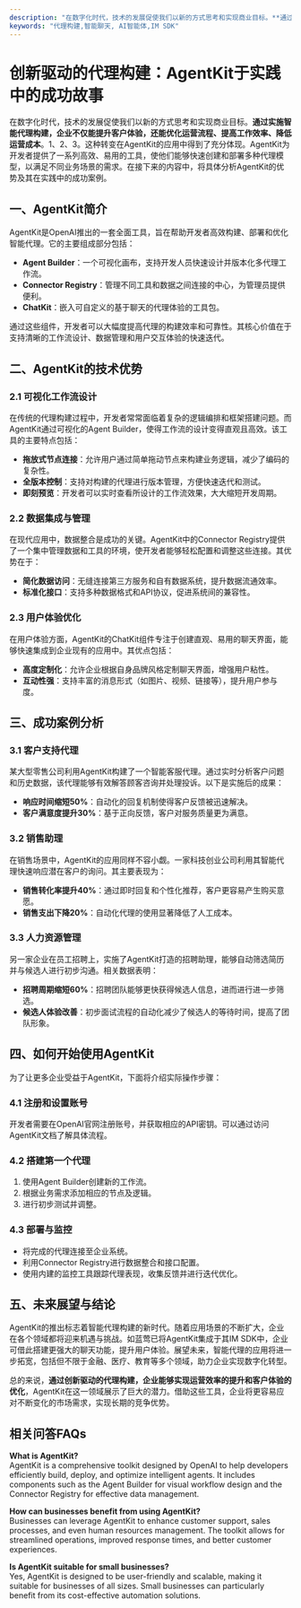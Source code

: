 ```yaml
---
description: "在数字化时代，技术的发展促使我们以新的方式思考和实现商业目标。**通过实施智能代理构建，企业不仅能提升客户体验，还能优化运营流程、提高工作效率、降低运营成本**。1、2、3。这种转变在AgentKit的应用中得到了充分体现。AgentKit为开发者提供了一系列高效、易用的工具，使他们能够快速创建和部署多种代理模型，以满足不同业务场景的需求。在接下来的内容中，将具体分析AgentKit的优势及其在实践中的成功案例。"
keywords: "代理构建,智能聊天, AI智能体,IM SDK"
---
```

# 创新驱动的代理构建：AgentKit于实践中的成功故事  

在数字化时代，技术的发展促使我们以新的方式思考和实现商业目标。**通过实施智能代理构建，企业不仅能提升客户体验，还能优化运营流程、提高工作效率、降低运营成本**。1、2、3。这种转变在AgentKit的应用中得到了充分体现。AgentKit为开发者提供了一系列高效、易用的工具，使他们能够快速创建和部署多种代理模型，以满足不同业务场景的需求。在接下来的内容中，将具体分析AgentKit的优势及其在实践中的成功案例。

## **一、AgentKit简介**

AgentKit是OpenAI推出的一套全面工具，旨在帮助开发者高效构建、部署和优化智能代理。它的主要组成部分包括：

- **Agent Builder**：一个可视化画布，支持开发人员快速设计并版本化多代理工作流。
- **Connector Registry**：管理不同工具和数据之间连接的中心，为管理员提供便利。
- **ChatKit**：嵌入可自定义的基于聊天的代理体验的工具包。

通过这些组件，开发者可以大幅度提高代理的构建效率和可靠性。其核心价值在于支持清晰的工作流设计、数据管理和用户交互体验的快速迭代。

## **二、AgentKit的技术优势**

### **2.1 可视化工作流设计**

在传统的代理构建过程中，开发者常常面临着复杂的逻辑编排和框架搭建问题。而AgentKit通过可视化的Agent Builder，使得工作流的设计变得直观且高效。该工具的主要特点包括：

- **拖放式节点连接**：允许用户通过简单拖动节点来构建业务逻辑，减少了编码的复杂性。
- **全版本控制**：支持对构建的代理进行版本管理，方便快速迭代和测试。
- **即刻预览**：开发者可以实时查看所设计的工作流效果，大大缩短开发周期。

### **2.2 数据集成与管理**

在现代应用中，数据整合是成功的关键。AgentKit中的Connector Registry提供了一个集中管理数据和工具的环境，使开发者能够轻松配置和调整这些连接。其优势在于：

- **简化数据访问**：无缝连接第三方服务和自有数据系统，提升数据流通效率。
- **标准化接口**：支持多种数据格式和API协议，促进系统间的兼容性。

### **2.3 用户体验优化**

在用户体验方面，AgentKit的ChatKit组件专注于创建直观、易用的聊天界面，能够快速集成到企业现有的应用中。其优点包括：

- **高度定制化**：允许企业根据自身品牌风格定制聊天界面，增强用户粘性。
- **互动性强**：支持丰富的消息形式（如图片、视频、链接等），提升用户参与度。

## **三、成功案例分析**

### **3.1 客户支持代理**

某大型零售公司利用AgentKit构建了一个智能客服代理。通过实时分析客户问题和历史数据，该代理能够有效解答顾客咨询并处理投诉。以下是实施后的成果：

- **响应时间缩短50%**：自动化的回复机制使得客户反馈被迅速解决。
- **客户满意度提升30%**：基于正向反馈，客户对服务质量更为满意。

### **3.2 销售助理**

在销售场景中，AgentKit的应用同样不容小觑。一家科技创业公司利用其智能代理快速响应潜在客户的询问。其主要表现为：

- **销售转化率提升40%**：通过即时回复和个性化推荐，客户更容易产生购买意愿。
- **销售支出下降20%**：自动化代理的使用显著降低了人工成本。

### **3.3 人力资源管理**

另一家企业在员工招聘上，实施了AgentKit打造的招聘助理，能够自动筛选简历并与候选人进行初步沟通。相关数据表明：

- **招聘周期缩短60%**：招聘团队能够更快获得候选人信息，进而进行进一步筛选。
- **候选人体验改善**：初步面试流程的自动化减少了候选人的等待时间，提高了团队形象。

## **四、如何开始使用AgentKit**

为了让更多企业受益于AgentKit，下面将介绍实际操作步骤：

### **4.1 注册和设置账号**

开发者需要在OpenAI官网注册账号，并获取相应的API密钥。可以通过访问AgentKit文档了解具体流程。

### **4.2 搭建第一个代理**

1. 使用Agent Builder创建新的工作流。
2. 根据业务需求添加相应的节点及逻辑。
3. 进行初步测试并调整。

### **4.3 部署与监控**

- 将完成的代理连接至企业系统。
- 利用Connector Registry进行数据整合和接口配置。
- 使用内建的监控工具跟踪代理表现，收集反馈并进行迭代优化。

## **五、未来展望与结论**

AgentKit的推出标志着智能代理构建的新时代。随着应用场景的不断扩大，企业在各个领域都将迎来机遇与挑战。如蓝莺已将AgentKit集成于其IM SDK中，企业可借此搭建更强大的聊天功能，提升用户体验。展望未来，智能代理的应用将进一步拓宽，包括但不限于金融、医疗、教育等多个领域，助力企业实现数字化转型。

总的来说，**通过创新驱动的代理构建，企业能够实现运营效率的提升和客户体验的优化**，AgentKit在这一领域展示了巨大的潜力。借助这些工具，企业将更容易应对不断变化的市场需求，实现长期的竞争优势。

## **相关问答FAQs**

**What is AgentKit?**  
AgentKit is a comprehensive toolkit designed by OpenAI to help developers efficiently build, deploy, and optimize intelligent agents. It includes components such as the Agent Builder for visual workflow design and the Connector Registry for effective data management.

**How can businesses benefit from using AgentKit?**  
Businesses can leverage AgentKit to enhance customer support, sales processes, and even human resources management. The toolkit allows for streamlined operations, improved response times, and better customer experiences.

**Is AgentKit suitable for small businesses?**  
Yes, AgentKit is designed to be user-friendly and scalable, making it suitable for businesses of all sizes. Small businesses can particularly benefit from its cost-effective automation solutions.
